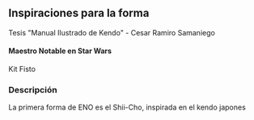 ## Inspiraciones para la forma
Tesis "Manual Ilustrado de Kendo" - Cesar Ramiro Samaniego

#### Maestro Notable en Star Wars
Kit Fisto

### Descripción
La primera forma de ENO es el Shii-Cho, inspirada en el kendo japones
